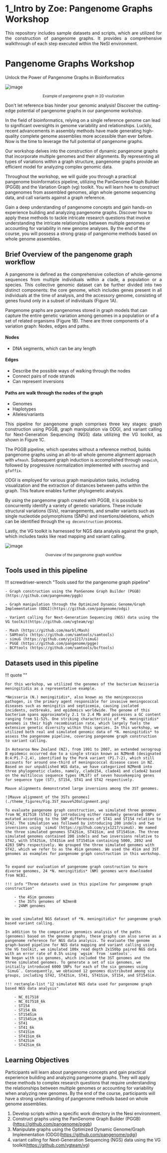 # 1_Intro by Zoe: Pangenome Graphs Workshop 
<p align="justify">
This repository includes sample datasets and scripts, which are utilized for the construction of pangenome graphs. It provides a comprehensive walkthrough of each step executed within the NeSI environment.
</p>

# Pangenome Graphs Workshop

Unlock the Power of Pangenome Graphs in Bioinformatics

![image](./theme_figures/DRB1-3123.fa.gz.pggb-E-s5000-l15000-p80-n10-a0-K16-k8-w50000-j5000-e5000-I0-R0-N.smooth.chop.og.lay.draw_mqc.png)

<center><small>Example of pangenome graph in 2D visulization</small></center>


Don't let reference bias hinder your genomic analysis! Discover the cutting-edge potential of pangenome graphs in our pangenome workshop. 
 
In the field of bioinformatics, relying on a single reference genome can lead to significant oversights in genome variability and relationships. Luckily, recent advancements in assembly methods have made generating high-quality complete genome assemblies more accessible than ever before. Now is the time to leverage the full potential of pangenome graphs. 
 
Our workshop delves into the construction of dynamic pangenome graphs that incorporate multiple genomes and their alignments. By representing all types of variations within a graph structure, pangenome graphs provide an efficient model for analyzing complex genomic data.
 
Throughout the workshop, we will guide you through a practical pangenome bioinformatics pipeline, utilizing the PanGenome Graph Builder (PGGB) and the Variation Graph (vg) toolkit. You will learn how to construct pangenomes from assembled genomes, align whole genome sequencing data, and call variants against a graph reference.
 
Gain a deep understanding of pangenome concepts and gain hands-on experience building and analyzing pangenome graphs. Discover how to apply these methods to tackle intricate research questions that involve understanding the intricate relationships between multiple genomes or accounting for variability in new genome analyses. By the end of the course, you will possess a strong grasp of pangenome methods based on whole genome assemblies.

</p>



## Brief Overview of the pangenome graph workflow  
<p align="justify">
A pangenome is defined as the comprehensive collection of whole-genome sequences from multiple individuals within a clade, a population or a species. This collective genomic dataset can be further divided into two distinct components: the core genome, which includes genes present in all individuals at the time of analysis, and the accessory genome, consisting of genes found only in a subset of individuals (Figure 1A). 
 
Pangenome graphs are pangenomes stored in graph models that can capture the entire genetic variation among genomes in a population or of a set of related organisms (Figure 1B). There are three components of a variation graph: Nodes, edges and paths.
</p>

#### **Nodes**
- DNA segments, which can be any length 


#### **Edges** 
- Describe the possible ways of walking through the nodes
- Connect pairs of node strands
- Can represent inversions 


#### **Paths are walk through the nodes of the graph** 
- Genomes
- Haplotypes
- Alleles/variants 

<p align="justify">
This pipeline for pangenome graph comprises three key stages: graph construction using PGGB, graph manipulation via ODGI, and variant calling for Next-Generation Sequencing (NGS) data utilizing the VG toolkit, as shown in Figure 1C.

The PGGB pipeline, which operates without a reference method, builds pangenome graphs using an all-to-all whole genome alignment approach with `wfmash`. Subsequent graph induction is accomplished through `seqwish`, followed by progressive normalization implemented with `smoothxg` and `gfaffix`.

ODGI is employed for various graph manipulation tasks, including visualization and the extraction of distances between paths within the graph. This feature enables further phylogenetic analysis.

By using the pangenome graph created with PGGB, it is possible to concurrently identify a variety of genetic variations. These include structural variations (SVs), rearrangements, and smaller variants such as single nucleotide polymorphisms (SNPs) and insertions/deletions, which can be identified through the `vg deconstruction` process.

Lastly, the VG toolkit is harnessed for NGS data analysis against the graph, which includes tasks like read mapping and variant calling.

</p>

![image](./theme_figures/Fig.1_overview%20of%20pangenome%20graph%20pipeline.png)

<center><small>Overview of the pangenome graph workflow</small></center>

## Tools used in this pipeline


!!! screwdriver-wrench "Tools used for the pangenome graph pipeline"

    - Graph construction using the PanGenome Graph Builder (PGGB) (https://github.com/pangenome/pggb)
    
    - Graph manipulation through the Optimized Dynamic Genome/Graph Implementation (ODGI)(https://github.com/pangenome/odgi)
    
    - Variant calling for Next-Generation Sequencing (NGS) data using the VG toolkit(https://github.com/vgteam/vg)
    
    - Mash (https://github.com/marbl/Mash)
    - SAMtools (https://github.com/samtools/samtools)
    - simuG (https://github.com/yjx1217/simuG)
    - PGGE (https://github.com/pangenome/pgge)
    - BCFtools (https://github.com/samtools/bcftools)


## Datasets used in this pipeline 

!!! quote ""

    For this workshop, we utilized the genomes of the bacterium Neisseria meningitidis as a representative example.
     
    *Neisseria (N.) meningitidis*, also known as the meningococcus pathogen, is the primary agent responsible for invasive meningococcal diseases such as meningitis and septicemia, causing isolated incidents, outbreaks, and epidemics worldwide. The genome of this bacterium spans approximately 2.1 to 2.4 Mb and possesses a GC content ranging from 51-52%. One striking characteristic of *N. meningitidis* genomes is their high recombination rate, which largely fuels the extensive genetic diversity within this species. In this workshop, we utilized both real and simulated genomic data of *N. meningitidis* to assess the pangenome pipeline, covering pangenome graph construction to variant calling. 
     
    In Aotearoa New Zealand (NZ), from 1991 to 2007, an extended serogroup B epidemic occurred due to a single strain known as NZMenB (designated B:4:P1.7-2,4), identified by the PorA variant (P1.7-2), which still accounts for around one-third of meningococcal disease cases in NZ. Based on our unpublished WGS data, we have categorized NZMenB into three phylogenetic clades, namely, clade154, clade41 and clade42 based on the multilocus sequence types (MLST) of seven housekeeping genes for sequence type (ST), ST154, ST41 and ST42 respectively. 
     
    Mauve alignments demonstrated large inversions among the 3ST genomes.

    ![Mauve alignment of the 3STs genomes](./theme_figures/Fig.3ST_mauve%20alignment.png)

    To evaluate pangenome graph construction, we simulated three genomes from NC_017518 (ST42) by introducing either randomly generated SNPs or mutated according to the SNP differences of ST41 and ST154 relative to ST42. The simulation was followed by introducing 200 indels and two inversions using `simuG`(https://github.com/yjx1217/simuG). We named the three simulated genomes ST42Sim, ST41Sim, and ST154Sim. The three simulated genomes contained 200 indels and two inversions relative to ST42, with ST42Sim, ST41Sim and ST154Sim containing 5000, 2892 and 4283 SNPs respectively. We grouped the three simulated genomes with ST42, which we refer to as the 4Sim genomes. We used the 4Sim and 3ST genomes as examples for pangenome graph construction in this workshop.  
     
     
    To expand our evaluation of pangenome graph construction to more diverse genomes, 24 *N. meningitidis* (NM) genomes were downloaded from NCBI.
     
    !!! info "Three datasets used in this pipeline for pangenome graph construction"

        - the 4Sim genomes
        - the 3STs genomes of NZmenB 
        - 24NM genomes 
     
     
    We used simulated NGS dataset of *N. meningitidis* for pangenome graph based variant calling.
     
    In addition to the comparative genomics analysis of the paths (genomes) based on the genome graphs, these graphs can also serve as a pangenome reference for NGS data analysis. To evaluate the genome graph-based pipeline for NGS data mapping and variant calling using the VG toolkit, we simulated 100x read depth 2x150bp paired NGS data with an error rate of 0.5% using `wgsim` from `samtools`.
    We began with six genomes, which included the 3ST genomes and the three simulated genomes. To generate a set of six genomes, we initially introduced 6000 SNPs for each of the six genomes using `SimuG`. Consequently, we obtained 12 genomes distributed among six groups, including ST42, ST42Sim, ST41, ST41Sim, ST154, and ST154Sim.
    
    !!! rectangle-list "12 simulated NGS data used for pangenome graph based NGS data analysis"

        - NC_017518
        - NC_017518_6k
        - ST154
        - ST154_6k
        - ST154Sim
        - ST154Sim_6k
        - ST41
        - ST41_6k
        - ST41Sim
        - ST41Sim_6k
        - ST42Sim
        - ST42Sim_6k
  
    
## Learning Objectives
Participants will learn about pangenome concepts and gain practical experience building and analyzing pangenome graphs. They will apply these methods to complex research questions that require understanding the relationships between multiple genomes or accounting for variability when analyzing new genomes. By the end of the course, participants will have a strong understanding of pangenome methods based on whole genome assemblies.

1. Develop scripts within a specific work directory in the Nesi environment.
2. Construct graphs using the PanGenome Graph Builder (PGGB) (https://github.com/pangenome/pggb)
3. Manipulate graphs using the Optimized Dynamic Genome/Graph Implementation (ODGI)(https://github.com/pangenome/odgi)
4. variant calling for Next-Generation Sequencing (NGS) data using the VG toolkit(https://github.com/vgteam/vg)

